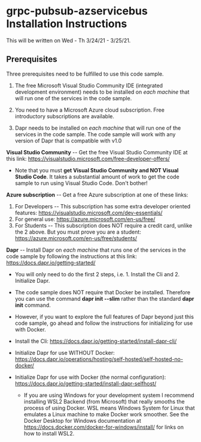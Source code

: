 # grpc-pubsub-azservicebus Installation Instructions
This will be written on Wed - Th 3/24/21 - 3/25/21.

## Prerequisites
Three prerequisites need to be fulfilled to use this code sample.
1. The free Microsoft Visual Studio Community IDE (integrated development environment) needs to be installed on *each machine* that will run one of the services in the code sample.

2. You need to have a Microsoft Azure cloud subscription.  Free introductory subscriptions are available.

3. Dapr needs to be installed on *each machine* that will run one of the services in the code sample. The code sample will work with any version of Dapr that is compatible with v1.0

**Visual Studio Community** -- Get the free Visual Studio Community IDE at this link:  https://visualstudio.microsoft.com/free-developer-offers/
* Note that you must **get Visual Studio Community and NOT Visual Studio Code**.  It takes a substantial amount of work to get the code sample to run using Visual Studio Code.  Don't bother!
  
**Azure subscription** -- Get a free Azure subscription at one of these links:
1. For Developers -- This subscription has some extra developer oriented features: https://visualstudio.microsoft.com/dev-essentials/
2. For general use: https://azure.microsoft.com/en-us/free/ 
3. For Students -- This subscription does NOT require a credit card, unlike the 2 above.  But you must prove you are a student: https://azure.microsoft.com/en-us/free/students/

**Dapr** -- Install Dapr on *each machine* that runs one of the services in the code sample by following the instructions at this link: https://docs.dapr.io/getting-started/
* You will only need to do the first 2 steps, i.e. 1. Install the Cli and 2. Initialize Dapr. 
 
* The code sample does NOT require that Docker be installed.  Therefore you can use the command **dapr init --slim** rather than the standard **dapr init** command.
* However, if you want to explore the full features of Dapr beyond just this code sample, go ahead and follow the instructions for initializing for use with Docker.
* Install the Cli:  https://docs.dapr.io/getting-started/install-dapr-cli/
* Initialize Dapr for use WITHOUT Docker:  https://docs.dapr.io/operations/hosting/self-hosted/self-hosted-no-docker/
* Initialize Dapr for use with Docker (the normal configuration):  https://docs.dapr.io/getting-started/install-dapr-selfhost/  
  *  If you are using Windows for your development system I recommend installing WSL2 Backend (from Microsoft) that really smooths the process of using Docker.  WSL means Windows System for Linux that emulates a Linux machine to make Docker work smoother.  See the Docker Desktop for Windows documentation at https://docs.docker.com/docker-for-windows/install/ for links on how to install WSL2. 


